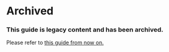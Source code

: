 # Archived
### This guide is legacy content and has been archived.
Please refer to [this guide from now on.](https://vita.hacks.guide/)
